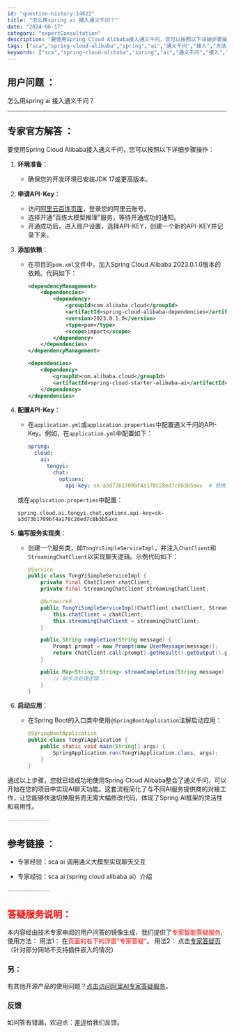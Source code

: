 ```yaml
---
id: "question-history-14622"
title: "怎么用spring ai 接入通义千问？"
date: "2024-06-17"
category: "expertConsultation"
description: "要使用Spring Cloud Alibaba接入通义千问，您可以按照以下详细步骤操作：1. **环境准备**：   - 确保您的开发环境已安装JDK 17或更高版本。2. **申请API-Key**：   - 访问[阿里云百炼页面](https://www.aliyun.com/product/b"
tags: ["sca","spring-cloud-alibaba","spring","ai","通义千问","接入","方法"]
keywords: ["sca","spring-cloud-alibaba","spring","ai","通义千问","接入","方法"]
---
```


## 用户问题 ： 
 怎么用spring ai 接入通义千问？  

---------------
## 专家官方解答 ：

要使用Spring Cloud Alibaba接入通义千问，您可以按照以下详细步骤操作：

1. **环境准备**：
   - 确保您的开发环境已安装JDK 17或更高版本。

2. **申请API-Key**：
   - 访问[阿里云百炼页面](https://www.aliyun.com/product/bailian)，登录您的阿里云账号。
   - 选择开通“百炼大模型推理”服务，等待开通成功的通知。
   - 开通成功后，进入账户设置，选择API-KEY，创建一个新的API-KEY并记录下来。

3. **添加依赖**：
   - 在项目的`pom.xml`文件中，加入Spring Cloud Alibaba 2023.0.1.0版本的依赖。代码如下：
     ```xml
     <dependencyManagement>
         <dependencies>
             <dependency>
                 <groupId>com.alibaba.cloud</groupId>
                 <artifactId>spring-cloud-alibaba-dependencies</artifactId>
                 <version>2023.0.1.0</version>
                 <type>pom</type>
                 <scope>import</scope>
             </dependency>
         </dependencies>
     </dependencyManagement>

     <dependencies>
         <dependency>
             <groupId>com.alibaba.cloud</groupId>
             <artifactId>spring-cloud-starter-alibaba-ai</artifactId>
         </dependency>
     </dependencies>
     ```

4. **配置API-Key**：
   - 在`application.yml`或`application.properties`中配置通义千问的API-Key。例如，在`application.yml`中配置如下：
     ```yaml
     spring:
       cloud:
         ai:
           tongyi:
             chat:
               options:
                 api-key: sk-a3d73b1709bf4a178c28ed7c8b3b5axx  # 替换为您的API-KEY
     ```
   或在`application.properties`中配置：
     ```properties
     spring.cloud.ai.tongyi.chat.options.api-key=sk-a3d73b1709bf4a178c28ed7c8b3b5axx
     ```

5. **编写服务实现类**：
   - 创建一个服务类，如`TongYiSimpleServiceImpl`，并注入`ChatClient`和`StreamingChatClient`以实现聊天逻辑。示例代码如下：
     ```java
     @Service
     public class TongYiSimpleServiceImpl {
         private final ChatClient chatClient;
         private final StreamingChatClient streamingChatClient;

         @Autowired
         public TongYiSimpleServiceImpl(ChatClient chatClient, StreamingChatClient streamingChatClient) {
             this.chatClient = chatClient;
             this.streamingChatClient = streamingChatClient;
         }

         public String completion(String message) {
             Prompt prompt = new Prompt(new UserMessage(message));
             return chatClient.call(prompt).getResult().getOutput().getContent();
         }

         public Map<String, String> streamCompletion(String message) {
             // 异步流处理逻辑...
         }
     }
     ```

6. **启动应用**：
   - 在Spring Boot的入口类中使用`@SpringBootApplication`注解启动应用：
     ```java
     @SpringBootApplication
     public class TongYiApplication {
         public static void main(String[] args) {
             SpringApplication.run(TongYiApplication.class, args);
         }
     }
     ```

通过以上步骤，您就已经成功地使用Spring Cloud Alibaba整合了通义千问，可以开始在您的项目中实现AI聊天功能。这套流程简化了与不同AI服务提供商的对接工作，让您能够快速切换服务而无需大幅修改代码，体现了Spring AI框架的灵活性和易用性。


<font color="#949494">---------------</font> 


## 参考链接 ：

* 专家经验：sca ai 调用通义大模型实现聊天交互 
 
 * 专家经验：sca ai (spring cloud alibaba ai）介绍 


 <font color="#949494">---------------</font> 
 


## <font color="#FF0000">答疑服务说明：</font> 

本内容经由技术专家审阅的用户问答的镜像生成，我们提供了<font color="#FF0000">专家智能答疑服务</font>,使用方法：
用法1： 在<font color="#FF0000">页面的右下的浮窗”专家答疑“</font>。
用法2： 点击[专家答疑页](https://answer.opensource.alibaba.com/docs/intro)（针对部分网站不支持插件嵌入的情况）
### 另：


有其他开源产品的使用问题？[点击访问阿里AI专家答疑服务](https://answer.opensource.alibaba.com/docs/intro)。
### 反馈
如问答有错漏，欢迎点：[差评](https://ai.nacos.io/user/feedbackByEnhancerGradePOJOID?enhancerGradePOJOId=15599)给我们反馈。
